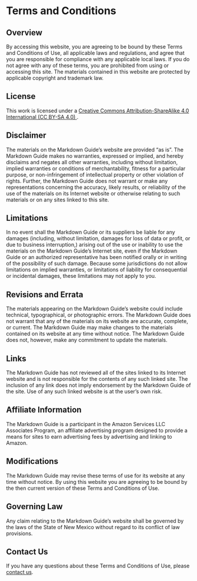 # Terms and Conditions

## Overview

By accessing this website, you are agreeing to be bound by these Terms and Conditions of Use, all applicable laws and regulations, and agree that you are responsible for compliance with any applicable local laws. If you do not agree with any of these terms, you are prohibited from using or accessing this site. The materials contained in this website are protected by applicable copyright and trademark law.

## License

This work is licensed under a [Creative Commons Attribution-ShareAlike 4.0 International (CC BY-SA 4.0) ](https://creativecommons.org/licenses/by-sa/4.0/).

## Disclaimer

The materials on the Markdown Guide’s website are provided “as is”. The Markdown Guide makes no warranties, expressed or implied, and hereby disclaims and negates all other warranties, including without limitation, implied warranties or conditions of merchantability, fitness for a particular purpose, or non-infringement of intellectual property or other violation of rights. Further, the Markdown Guide does not warrant or make any representations concerning the accuracy, likely results, or reliability of the use of the materials on its Internet website or otherwise relating to such materials or on any sites linked to this site.

## Limitations

In no event shall the Markdown Guide or its suppliers be liable for any damages (including, without limitation, damages for loss of data or profit, or due to business interruption,) arising out of the use or inability to use the materials on the Markdown Guide’s Internet site, even if the Markdown Guide or an authorized representative has been notified orally or in writing of the possibility of such damage. Because some jurisdictions do not allow limitations on implied warranties, or limitations of liability for consequential or incidental damages, these limitations may not apply to you.

## Revisions and Errata

The materials appearing on the Markdown Guide’s website could include technical, typographical, or photographic errors. The Markdown Guide does not warrant that any of the materials on its website are accurate, complete, or current. The Markdown Guide may make changes to the materials contained on its website at any time without notice. The Markdown Guide does not, however, make any commitment to update the materials.

## Links

The Markdown Guide has not reviewed all of the sites linked to its Internet website and is not responsible for the contents of any such linked site. The inclusion of any link does not imply endorsement by the Markdown Guide of the site. Use of any such linked website is at the user’s own risk.

## Affiliate Information

The Markdown Guide is a participant in the Amazon Services LLC Associates Program, an affiliate advertising program designed to provide a means for sites to earn advertising fees by advertising and linking to Amazon.

## Modifications

The Markdown Guide may revise these terms of use for its website at any time without notice. By using this website you are agreeing to be bound by the then current version of these Terms and Conditions of Use.

## Governing Law

Any claim relating to the Markdown Guide’s website shall be governed by the laws of the State of New Mexico without regard to its conflict of law provisions.

## Contact Us

If you have any questions about these Terms and Conditions of Use, please [contact us](/contact/).
